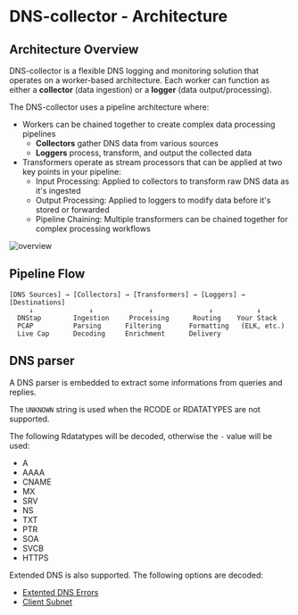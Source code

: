 # DNS-collector - Architecture

## Architecture Overview

DNS-collector is a flexible DNS logging and monitoring solution that operates on a worker-based architecture. Each worker can function as either a **collector** (data ingestion) or a **logger** (data output/processing).

The DNS-collector uses a pipeline architecture where:
- Workers can be chained together to create complex data processing pipelines
  - **Collectors** gather DNS data from various sources
  - **Loggers** process, transform, and output the collected data
- Transformers operate as stream processors that can be applied at two key points in your pipeline:
  - Input Processing: Applied to collectors to transform raw DNS data as it's ingested
  - Output Processing: Applied to loggers to modify data before it's stored or forwarded
  - Pipeline Chaining: Multiple transformers can be chained together for complex processing workflows

![overview](./_images/overview.png)

## Pipeline Flow

```
[DNS Sources] → [Collectors] → [Transformers] → [Loggers] → [Destinations]
     ↓              ↓              ↓              ↓           ↓
  DNStap        Ingestion     Processing      Routing    Your Stack
  PCAP          Parsing      Filtering       Formatting   (ELK, etc.)
  Live Cap      Decoding     Enrichment      Delivery
```

## DNS parser

A DNS parser is embedded to extract some informations from queries and replies.

The `UNKNOWN` string is used when the RCODE or RDATATYPES are not supported.

The following Rdatatypes will be decoded, otherwise the `-` value will be used:

- A
- AAAA
- CNAME
- MX
- SRV
- NS
- TXT
- PTR
- SOA
- SVCB
- HTTPS

Extended DNS is also supported.
The following options are decoded:

- [Extented DNS Errors](https://www.rfc-editor.org/rfc/rfc8914.html)
- [Client Subnet](https://www.rfc-editor.org/rfc/rfc7871.html)
